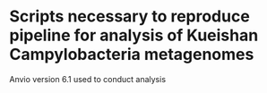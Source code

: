 # Scripts necessary to reproduce pipeline for analysis of Kueishan Campylobacteria metagenomes

Anvio version 6.1 used to conduct analysis
